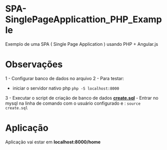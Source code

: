 # SPA-SinglePageApplicattion_PHP_Example
Exemplo de uma SPA ( Single Page Application ) usando PHP + Angular.js

# Observações

1 - Configurar banco de dados no arquivo 
2 - Para testar:
- iniciar o servidor nativo php 
```php -S localhost:8000```

3 - Executar o script de criação de banco de dados **[create.sql](create.sql)** 
    - Entrar no mysql na linha de comando com o usuário configurado e :
    ``` source create.sql ```
# Aplicação 

Aplicação vai estar em **localhost:8000/home**

